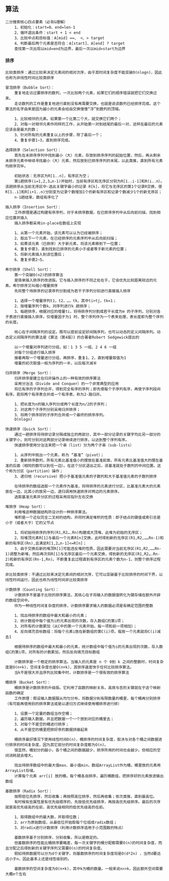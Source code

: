 
## 算法

    二分搜索核心四点要素（必背&理解）
        1、初始化：start=0、end=len-1
        2、循环退出条件：start + 1 < end
        3、比较中点和目标值：A[mid] ==、 <、> target
        4、判断最后两个元素是否符合：A[start]、A[end] ? target
        查找第一次出现以mid=end为边界，最后一次以mid=start为边界

#### 排序

    比较类排序：通过比较来决定元素间的相对次序，由于其时间复杂度不能突破O(nlogn)，因此也称为非线性时间比较类排序
    
    冒泡排序（Bubble Sort）：
        重复地走访过要排序的数列，一次比较两个元素，如果它们的顺序错误就把它们交换过来。
        走访数列的工作是重复地进行直到没有再需要交换，也就是说该数列已经排序完成。这个算法的名字由来是因为越小的元素会经由交换慢慢“浮”到数列的顶端。
        
        1、比较相邻的元素。如果第一个比第二个大，就交换它们两个；
        2、对每一对相邻元素作同样的工作，从开始第一对到结尾的最后一对，这样在最后的元素应该会是最大的数；
        3、针对所有的元素重复以上的步骤，除了最后一个；
        4、重复步骤1~3，直到排序完成。
    
    选择排序（Selection Sort）：
        首先在未排序序列中找到最小（大）元素，存放到排序序列的起始位置，然后，再从剩余未排序元素中继续寻找最小（大）元素，然后放到已排序序列的末尾。以此类推，直到所有元素均排序完毕。 
        
        初始状态：无序区为R[1..n]，有序区为空；
        第i趟排序(i=1,2,3…n-1)开始时，当前有序区和无序区分别为R[1..i-1]和R(i..n）。该趟排序从当前无序区中-选出关键字最小的记录 R[k]，将它与无序区的第1个记录R交换，使R[1..i]和R[i+1..n)分别变为记录个数增加1个的新有序区和记录个数减少1个的新无序区；
        n-1趟结束，数组有序化了
    
    插入排序（Insertion Sort）：
        工作原理是通过构建有序序列，对于未排序数据，在已排序序列中从后向前扫描，找到相应位置并插入
        插入排序都采用in-place在数组上实现

        1、从第一个元素开始，该元素可以认为已经被排序；
        2、取出下一个元素，在已经排序的元素序列中从后向前扫描；
        3、如果该元素（已排序）大于新元素，将该元素移到下一位置；
        4、重复步骤3，直到找到已排序的元素小于或者等于新元素的位置；
        5、将新元素插入到该位置后；
        6、重复步骤2~5。

    希尔排序（Shell Sort）：
        第一个突破O(n2)的排序算法
        是简单插入排序的改进版。它与插入排序的不同之处在于，它会优先比较距离较远的元素。希尔排序又叫缩小增量排序
        先将整个待排序的记录序列分割成为若干子序列分别进行直接插入排序

        1、选择一个增量序列t1，t2，…，tk，其中ti>tj，tk=1；
        2、按增量序列个数k，对序列进行k 趟排序；
        3、每趟排序，根据对应的增量ti，将待排序列分割成若干长度为m 的子序列，分别对各子表进行直接插入排序。仅增量因子为1 时，整个序列作为一个表来处理，表长度即为整个序列的长度。
        
        核心在于间隔序列的设定。既可以提前设定好间隔序列，也可以动态的定义间隔序列。动态定义间隔序列的算法是《算法（第4版）》的合著者Robert Sedgewick提出的
        
        以一个增量对序列进行分组，如：1 3 5 一组、2 4 6 一组
        对每个分组进行插入排序
        接着再取一个增量进行分组，再排序，重复1、2，直到增量取值为1
        增量的初次取值一般为序列的一半，以后每次减半

    归并排序（Merge Sort）：
        归并排序是建立在归并操作上的一种有效的排序算法
        采用分治法（Divide and Conquer）的一个非常典型的应用
        将已有序的子序列合并，得到完全有序的序列；即先使每个子序列有序，再使子序列段间有序。若将两个有序表合并成一个有序表，称为2-路归并。 

        1、把长度为n的输入序列分成两个长度为n/2的子序列；
        2、对这两个子序列分别采用归并排序；
        3、将两个排序好的子序列合并成一个最终的排序序列。
        O(nlogn)

    快速排序（Quick Sort）：
        通过一趟排序将待排记录分隔成独立的两部分，其中一部分记录的关键字均比另一部分的关键字小，则可分别对这两部分记录继续进行排序，以达到整个序列有序。
        快速排序使用分治法来把一个串（list）分为两个子串（sub-lists）
        
        1、从序列中挑出一个元素，称为 “基准”（pivot）；
        2、重新排序数列，所有元素比基准值小的摆放在基准前面，所有元素比基准值大的摆在基准的后面（相同的数可以到任一边）。在这个分区退出之后，该基准就处于数列的中间位置。这个称为分区（partition）操作；
        3、递归地（recursive）把小于基准值元素的子数列和大于基准值元素的子数列排序
        
        在待排序的数组选取一个元素作为基准，将待排序的元素进行分区，比基准元素大的元素放在一边，比其小的放另一边，递归调用快速排序对两边的元素排序。
        选取基准元素并分区的过程采用双指针左右交换

    堆排序（Heap Sort）：
        利用堆这种数据结构所设计的一种排序算法。
        堆积是一个近似完全二叉树的结构，并同时满足堆积的性质：即子结点的键值或索引总是小于（或者大于）它的父节点
        
        1、将初始待排序的序列(R1,R2….Rn)构建成大顶堆，此堆为初始的无序区；
        2、将堆顶元素R[1]与最后一个元素R[n]交换，此时得到新的无序区(R1,R2,……Rn-1)和新的有序区(Rn),且满足R[1,2…n-1]<=R[n]；
        3、由于交换后新的堆顶R[1]可能违反堆的性质，因此需要对当前无序区(R1,R2,……Rn-1)调整为新堆，然后再次将R[1]与无序区最后一个元素交换，得到新的无序区(R1,R2….Rn-2)和新的有序区(Rn-1,Rn)。不断重复此过程直到有序区的元素个数为n-1，则整个排序过程完成。

    非比较类排序：不通过比较来决定元素间的相对次序，它可以突破基于比较排序的时间下界，以线性时间运行，因此也称为线性时间非比较类排序

    计数排序（Counting Sort）：
        计数排序不是基于比较的排序算法，其核心在于将输入的数据值转化为键存储在额外开辟的数组空间中。 
        作为一种线性时间复杂度的排序，计数排序要求输入的数据必须是有确定范围的整数
        
        1、找出待排序的数组中最大和最小的元素；
        2、统计数组中每个值为i的元素出现的次数，存入数组C的第i项；
        3、对所有的计数累加（从C中的第一个元素开始，每一项和前一项相加）；
        4、反向填充目标数组：将每个元素i放在新数组的第C(i)项，每放一个元素就将C(i)减去1
        
        根据待排序的数组中最大和最小的元素，统计数组中每个值为i的元素出现的次数，存入数组C的第i项，对所有的计数累加，然后反向填充目标数组

        计数排序是一个稳定的排序算法。当输入的元素是 n 个 0到 k 之间的整数时，时间复杂度是O(n+k)，空间复杂度也是O(n+k)，其排序速度快于任何比较排序算法。
        当k不是很大并且序列比较集中时，计数排序是一个很有效的排序算法

    桶排序（Bucket Sort）：
        桶排序是计数排序的升级版。它利用了函数的映射关系，高效与否的关键就在于这个映射函数的确定
        工作原理：假设输入数据服从均匀分布，将数据分到有限数量的桶里，每个桶再分别排序（有可能再使用别的排序算法或是以递归方式继续使用桶排序进行排）

        1、设置一个定量的数组当作空桶；
        2、遍历输入数据，并且把数据一个一个放到对应的桶里去；
        3、对每个不是空的桶进行排序；
        4、从不是空的桶里把排好序的数据拼接起来

        桶排序最好情况下使用线性时间O(n)，桶排序的时间复杂度，取决与对各个桶之间数据进行排序的时间复杂度，因为其它部分的时间复杂度都为O(n)。
        很显然，桶划分的越小，各个桶之间的数据越少，排序所用的时间也会越少。但相应的空间消耗就会增大。 

        找出待排序数组中的最大值max、最小值min，数组ArrayList作为桶，桶里放的元素用ArrayList存储。
        计算每个元素 arr[i] 放的桶，每个桶各自排序，遍历桶数组，把排序好的元素放进输出数组

    基数排序（Radix Sort）：
        按照低位先排序，然后收集；再按照高位排序，然后再收集；依次类推，直到最高位。
        有时候有些属性是有优先级顺序的，先按低优先级排序，再按高优先级排序。最后的次序就是高优先级高的在前，高优先级相同的低优先级高的在前。
        
        1、取得数组中的最大数，并取得位数；
        2、arr为原始数组，从最低位开始取每个位组成radix数组；
        3、对radix进行计数排序（利用计数排序适用于小范围数的特点）

        基数排序基于分别排序，分别收集，所以是稳定的。
        但基数排序的性能比桶排序要略差，每一次关键字的桶分配都需要O(n)的时间复杂度，而且分配之后得到新的关键字序列又需要O(n)的时间复杂度。
        假如待排数据可以分为d个关键字，则基数排序的时间复杂度将是O(d*2n) ，当然d要远远小于n，因此基本上还是线性级别的。

        基数排序的空间复杂度为O(n+k)，其中k为桶的数量。一般来说n>>k，因此额外空间需要大概n个左右
